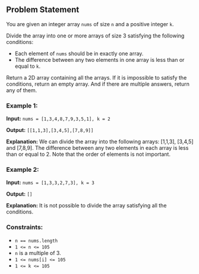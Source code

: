 ## Problem Statement

You are given an integer array `nums` of size `n` and a positive integer `k`.

Divide the array into one or more arrays of size 3 satisfying the following conditions:

- Each element of `nums` should be in exactly one array.
- The difference between any two elements in one array is less than or equal to `k`.

Return a 2D array containing all the arrays. If it is impossible to satisfy the conditions, return an empty array. And if there are multiple answers, return any of them.

### Example 1:

**Input:** `nums = [1,3,4,8,7,9,3,5,1], k = 2`

**Output:** `[[1,1,3],[3,4,5],[7,8,9]]`

**Explanation:** We can divide the array into the following arrays: [1,1,3], [3,4,5] and [7,8,9]. The difference between any two elements in each array is less than or equal to 2. Note that the order of elements is not important.

### Example 2:

**Input:** `nums = [1,3,3,2,7,3], k = 3`

**Output:** `[]`

**Explanation:** It is not possible to divide the array satisfying all the conditions.

### Constraints:

- `n == nums.length`
- `1 <= n <= 105`
- `n` is a multiple of 3.
- `1 <= nums[i] <= 105`
- `1 <= k <= 105`
